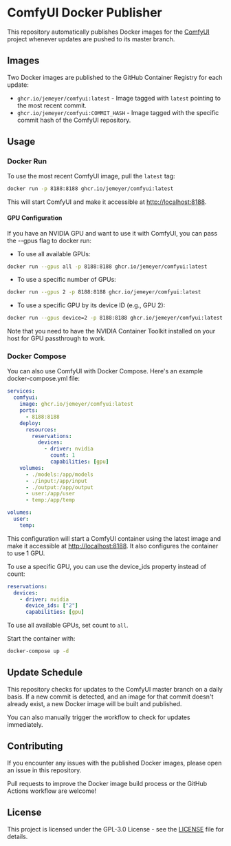 # ComfyUI Docker Publisher

This repository automatically publishes Docker images for the [ComfyUI](https://github.com/comfyanonymous/ComfyUI) project whenever updates are pushed to its master branch.

## Images

Two Docker images are published to the GitHub Container Registry for each update:

- `ghcr.io/jemeyer/comfyui:latest` - Image tagged with `latest` pointing to the most recent commit.
- `ghcr.io/jemeyer/comfyui:COMMIT_HASH` - Image tagged with the specific commit hash of the ComfyUI repository.

## Usage

### Docker Run

To use the most recent ComfyUI image, pull the `latest` tag:

```bash
docker run -p 8188:8188 ghcr.io/jemeyer/comfyui:latest
```

This will start ComfyUI and make it accessible at <http://localhost:8188>.

#### GPU Configuration

If you have an NVIDIA GPU and want to use it with ComfyUI, you can pass the --gpus flag to docker run:

- To use all available GPUs:

```bash
docker run --gpus all -p 8188:8188 ghcr.io/jemeyer/comfyui:latest
```

- To use a specific number of GPUs:

```bash
docker run --gpus 2 -p 8188:8188 ghcr.io/jemeyer/comfyui:latest
```

- To use a specific GPU by its device ID (e.g., GPU 2):

```bash
docker run --gpus device=2 -p 8188:8188 ghcr.io/jemeyer/comfyui:latest
```

Note that you need to have the NVIDIA Container Toolkit installed on your host for GPU passthrough to work.

### Docker Compose

You can also use ComfyUI with Docker Compose. Here's an example docker-compose.yml file:

```yaml
services:
  comfyui:
    image: ghcr.io/jemeyer/comfyui:latest
    ports:
      - 8188:8188
    deploy:
      resources:
        reservations:
          devices:
            - driver: nvidia
              count: 1
              capabilities: [gpu]
    volumes:
      - ./models:/app/models
      - ./input:/app/input
      - ./output:/app/output
      - user:/app/user
      - temp:/app/temp

volumes:
  user:
	temp:
```

This configuration will start a ComfyUI container using the latest image and make it accessible at <http://localhost:8188>. It also configures the container to use 1 GPU.

To use a specific GPU, you can use the device_ids property instead of count:

```yaml
reservations:
  devices:
    - driver: nvidia
      device_ids: ["2"]
      capabilities: [gpu]
```

To use all available GPUs, set count to `all`.

Start the container with:

```bash
docker-compose up -d
```

## Update Schedule

This repository checks for updates to the ComfyUI master branch on a daily basis. If a new commit is detected, and an image for that commit doesn't already exist, a new Docker image will be built and published.

You can also manually trigger the workflow to check for updates immediately.

## Contributing

If you encounter any issues with the published Docker images, please open an issue in this repository.

Pull requests to improve the Docker image build process or the GitHub Actions workflow are welcome!

## License

This project is licensed under the GPL-3.0 License - see the [LICENSE](LICENSE) file for details.
